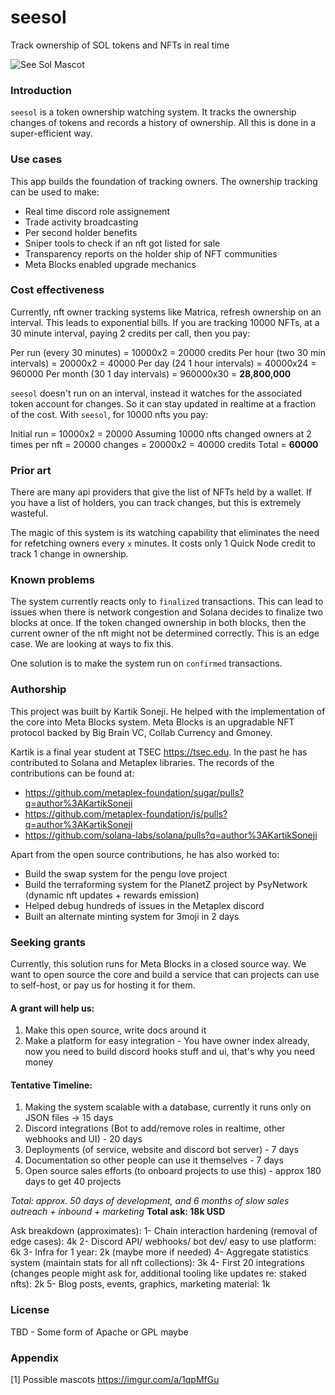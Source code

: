 # seesol
Track ownership of SOL tokens and NFTs in real time

![See Sol Mascot](https://i.imgur.com/a7N16lp.png)

### Introduction
`seesol` is a token ownership watching system. It tracks the ownership changes of tokens and records a history of ownership. All this is done in a super-efficient way. 

### Use cases
This app builds the foundation of tracking owners. The ownership tracking can be used to make:
- Real time discord role assignement
- Trade activity broadcasting
- Per second holder benefits
- Sniper tools to check if an nft got listed for sale
- Transparency reports on the holder ship of NFT communities
- Meta Blocks enabled upgrade mechanics

### Cost effectiveness
Currently, nft owner tracking systems like Matrica, refresh ownership on an interval. This leads to exponential bills. If you are tracking 10000 NFTs, at a 30 minute interval, paying 2 credits per call, then you pay:

Per run (every 30 minutes) = 10000x2 = 20000 credits
Per hour (two 30 min intervals) = 20000x2 = 40000
Per day (24 1 hour intervals) = 40000x24 = 960000
Per month (30 1 day intervals) = 960000x30 = **28,800,000**

`seesol` doesn't run on an interval, instead it watches for the associated token account for changes. So it can stay updated in realtime at a fraction of the cost. With `seesol`, for 10000 nfts you pay:

Initial run = 10000x2 = 20000
Assuming 10000 nfts changed owners at 2 times per nft = 20000 changes = 20000x2 = 40000 credits
Total = **60000**

### Prior art
There are many api providers that give the list of NFTs held by a wallet. If you have a list of holders, you can track changes, but this is extremely wasteful.

The magic of this system is its watching capability that eliminates the need for refetching owners every `x` minutes. It costs only 1 Quick Node credit to track 1 change in ownership. 

### Known problems
The system currently reacts only to `finalized` transactions. This can lead to issues when there is network congestion and Solana decides to finalize two blocks at once. If the token changed ownership in both blocks, then the current owner of the nft might not be determined correctly. This is an edge case. We are looking at ways to fix this.

One solution is to make the system run on `confirmed` transactions.

### Authorship
This project was built by Kartik Soneji. He helped with the implementation of the core into Meta Blocks system. 
Meta Blocks is an upgradable NFT protocol backed by Big Brain VC, Collab Currency and Gmoney.

Kartik is a final year student at TSEC <https://tsec.edu>. In the past he has contributed to Solana and Metaplex libraries.
The records of the contributions can be found at:
- <https://github.com/metaplex-foundation/sugar/pulls?q=author%3AKartikSoneji>
- <https://github.com/metaplex-foundation/js/pulls?q=author%3AKartikSoneji>
- <https://github.com/solana-labs/solana/pulls?q=author%3AKartikSoneji>

Apart from the open source contributions, he has also worked to:
- Build the swap system for the pengu love project
- Build the terraforming system for the PlanetZ project by PsyNetwork (dynamic nft updates + rewards emission)
- Helped debug hundreds of issues in the Metaplex discord
- Built an alternate minting system for 3moji in 2 days

### Seeking grants
Currently, this solution runs for Meta Blocks in a closed source way. We want to open source the core and build a service that can projects can use to self-host, or pay us for hosting it for them. 

#### A grant will help us:
1. Make this open source, write docs around it
2. Make a platform for easy integration - You have owner index already, now you need to build discord hooks stuff and ui, that's why you need money

#### Tentative Timeline:
1. Making the system scalable with a database, currently it runs only on JSON files -> 15 days
2. Discord integrations (Bot to add/remove roles in realtime, other webhooks and UI) - 20 days
3. Deployments (of service, website and discord bot server) - 7 days
4. Documentation so other people can use it themselves - 7 days
5. Open source sales efforts (to onboard projects to use this) - approx 180 days to get 40 projects

*Total: approx. 50 days of development, and 6 months of slow sales outreach + inbound + marketing*
**Total ask: 18k USD**

Ask breakdown (approximates):
1- Chain interaction hardening (removal of edge cases): 4k
2- Discord API/ webhooks/ bot dev/ easy to use platform: 6k
3- Infra for 1 year: 2k (maybe more if needed)
4- Aggregate statistics system (maintain stats for all nft collections): 3k
4- First 20 integrations (changes people might ask for, additional tooling like updates re: staked nfts): 2k 
5- Blog posts, events, graphics, marketing material: 1k 

### License 
TBD - Some form of Apache or GPL maybe

### Appendix
[1] Possible mascots https://imgur.com/a/1qpMfGu